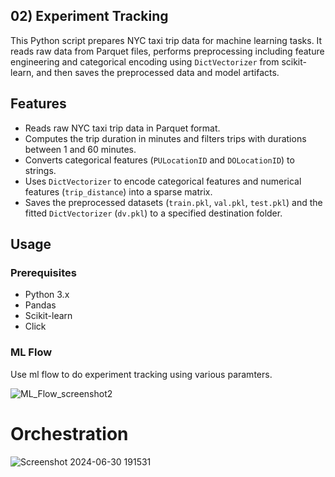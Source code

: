 
## 02) Experiment Tracking

This Python script prepares NYC taxi trip data for machine learning tasks. It reads raw data from Parquet files, performs preprocessing including feature engineering and categorical encoding using `DictVectorizer` from scikit-learn, and then saves the preprocessed data and model artifacts.

## Features

- Reads raw NYC taxi trip data in Parquet format.
- Computes the trip duration in minutes and filters trips with durations between 1 and 60 minutes.
- Converts categorical features (`PULocationID` and `DOLocationID`) to strings.
- Uses `DictVectorizer` to encode categorical features and numerical features (`trip_distance`) into a sparse matrix.
- Saves the preprocessed datasets (`train.pkl`, `val.pkl`, `test.pkl`) and the fitted `DictVectorizer` (`dv.pkl`) to a specified destination folder.

## Usage

### Prerequisites

- Python 3.x
- Pandas
- Scikit-learn
- Click

### ML Flow

Use ml flow to do experiment tracking using various paramters.

![ML_Flow_screenshot2](https://github.com/AkashPatel-1996/practice_repo_zoom_camp/assets/84029971/0c787abb-8fe3-48b7-b4f4-39fa14094e50)


# Orchestration

![Screenshot 2024-06-30 191531](https://github.com/AkashPatel-1996/practice_repo_zoom_camp/assets/84029971/6de1579f-2f12-41ee-a4aa-f72df6ff0211)

